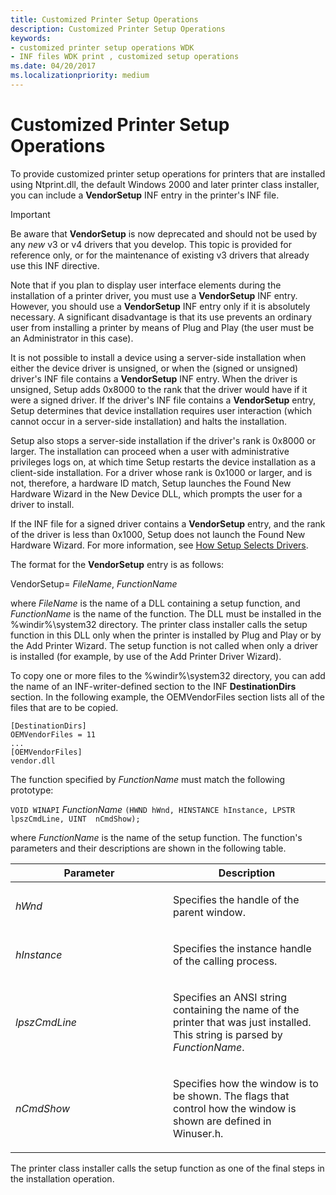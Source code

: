 ```yaml
---
title: Customized Printer Setup Operations
description: Customized Printer Setup Operations
keywords:
- customized printer setup operations WDK
- INF files WDK print , customized setup operations
ms.date: 04/20/2017
ms.localizationpriority: medium
---
```


# Customized Printer Setup Operations

To provide customized printer setup operations for printers that are installed using Ntprint.dll, the default Windows 2000 and later printer class installer, you can include a **VendorSetup** INF entry in the printer's INF file.

> [!IMPORTANT]
> Be aware that **VendorSetup** is now deprecated and should not be used by any *new* v3 or v4 drivers that you develop. This topic is provided for reference only, or for the maintenance of existing v3 drivers that already use this INF directive.

 Note that if you plan to display user interface elements during the installation of a printer driver, you must use a **VendorSetup** INF entry. However, you should use a **VendorSetup** INF entry only if it is absolutely necessary. A significant disadvantage is that its use prevents an ordinary user from installing a printer by means of Plug and Play (the user must be an Administrator in this case).

It is not possible to install a device using a server-side installation when either the device driver is unsigned, or when the (signed or unsigned) driver's INF file contains a **VendorSetup** INF entry. When the driver is unsigned, Setup adds 0x8000 to the rank that the driver would have if it were a signed driver. If the driver's INF file contains a **VendorSetup** entry, Setup determines that device installation requires user interaction (which cannot occur in a server-side installation) and halts the installation.

Setup also stops a server-side installation if the driver's rank is 0x8000 or larger. The installation can proceed when a user with administrative privileges logs on, at which time Setup restarts the device installation as a client-side installation. For a driver whose rank is 0x1000 or larger, and is not, therefore, a hardware ID match, Setup launches the Found New Hardware Wizard in the New Device DLL, which prompts the user for a driver to install.

If the INF file for a signed driver contains a **VendorSetup** entry, and the rank of the driver is less than 0x1000, Setup does not launch the Found New Hardware Wizard. For more information, see [How Setup Selects Drivers](../install/how-windows-selects-a-driver-for-a-device.md).

The format for the **VendorSetup** entry is as follows:

VendorSetup= *FileName*, *FunctionName*

where *FileName* is the name of a DLL containing a setup function, and *FunctionName* is the name of the function. The DLL must be installed in the %windir%\\system32 directory. The printer class installer calls the setup function in this DLL only when the printer is installed by Plug and Play or by the Add Printer Wizard. The setup function is not called when only a driver is installed (for example, by use of the Add Printer Driver Wizard).

To copy one or more files to the %windir%\\system32 directory, you can add the name of an INF-writer-defined section to the INF **DestinationDirs** section. In the following example, the OEMVendorFiles section lists all of the files that are to be copied.

```inf
[DestinationDirs]
OEMVendorFiles = 11
...
[OEMVendorFiles]
vendor.dll
```

The function specified by *FunctionName* must match the following prototype:

`VOID WINAPI` *FunctionName* `(HWND hWnd, HINSTANCE hInstance, LPSTR lpszCmdLine, UINT  nCmdShow);`

where *FunctionName* is the name of the setup function. The function's parameters and their descriptions are shown in the following table.

<table>
<colgroup>
<col width="50%" />
<col width="50%" />
</colgroup>
<thead>
<tr class="header">
<th>Parameter</th>
<th>Description</th>
</tr>
</thead>
<tbody>
<tr class="odd">
<td><p><em>hWnd</em></p></td>
<td><p>Specifies the handle of the parent window.</p></td>
</tr>
<tr class="even">
<td><p><em>hInstance</em></p></td>
<td><p>Specifies the instance handle of the calling process.</p></td>
</tr>
<tr class="odd">
<td><p><em>lpszCmdLine</em></p></td>
<td><p>Specifies an ANSI string containing the name of the printer that was just installed. This string is parsed by <em>FunctionName</em>.</p></td>
</tr>
<tr class="even">
<td><p><em>nCmdShow</em></p></td>
<td><p>Specifies how the window is to be shown. The flags that control how the window is shown are defined in Winuser.h.</p></td>
</tr>
</tbody>
</table>

The printer class installer calls the setup function as one of the final steps in the installation operation.
